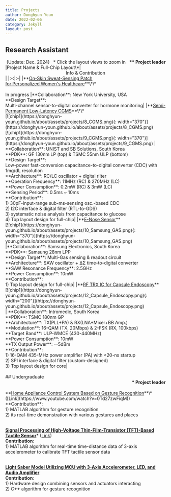```yaml
---
title: Projects
author: Donghyun Youn
date: 2022-02-06
category: Jekyll
layout: post
---
```


## Research Assistant
<div style="text-align: right">(Update: Dec. 2024)&nbsp;&nbsp;&nbsp;* Click the layout views to zoom in&nbsp;&nbsp;&nbsp;<b>** Project leader</b></div>


<div class="table-wrapper" markdown="block">
|Project Name & Full-Chip Layout\*|<center>Info & Contribution</center>|
|:-:|:-|
|**<u>On-Skin Sweat-Sensing Patch <br> for Personalized Women's Healthcare</u>**\*\* <br><br> In progress |**Collaboration**: New York University, USA <br> **Design Target**: <br>Multi-channel sensor-to-digital converter for hormone monitoring|
|**<u>Semi-Permanent Low-Latency CGMS</u>**\*\* <br>[![chip1](https://donghyun-youn.github.io/about/assets/projects/8_CGMS.png){: width="370"}](https://donghyun-youn.github.io/about/assets/projects/8_CGMS.png) <br> [![chip1](https://donghyun-youn.github.io/about/assets/projects/9_CGMS.png){: width="370"}](https://donghyun-youn.github.io/about/assets/projects/9_CGMS.png) |  **Collaboration**: UNIST and SB Solutions, South Korea <br> **PDK**: GF 130nm LP (top) & TSMC 55nm ULP (bottom) <br> **Design Target**: <br> Low-power fast-conversion capacitance-to-digital converter (CDC) with 1mg/dL resolution <br> **Architecture**: RC/LC oscillator + digital rilter <br> **Operation Frequency**: 11MHz (RC) & 270MHz (LC) <br> **Power Consumption**: 0.2mW (RC) & 3mW (LC)<br> **Sensing Period**: 0.5ms ~ 10ms <br> **Contribution**: <br> 1) 30pF-input-range sub-ms-sensing osc.-based CDC<br> 2) I2C interface & digital filter (RTL-to-GDS) <br> 3) systematic noise analysis from capacitance to glucose <br> 4) Top layout design for full-chip|
|**<u>E-Nose Sensor</u>** <br>[![chip1](https://donghyun-youn.github.io/about/assets/projects/10_Samsung_GAS.png){: width="370"}](https://donghyun-youn.github.io/about/assets/projects/10_Samsung_GAS.png) <br> |**Collaboration**: Samsung Electronics, South Korea <br> **PDK**: Samsung 28nm LPP <br> **Design Target**: Multi-Gas sensing & readout circuit <br> **Architecture**: SAW oscillator + ΔΣ time-to-digital converter<br> **SAW Resonance Frequency**: 2.5GHz <br> **Power Consumption**: 10mW <br> **Contribution**: <br> 1) Top layout design for full-chip|
|**<u>RF TRX IC for Capsule Endoscopy</u>** <br> [![chip1](https://donghyun-youn.github.io/about/assets/projects/12_Capsule_Endoscopy.png){: width="200"}](https://donghyun-youn.github.io/about/assets/projects/12_Capsule_Endoscopy.png) <br> | **Collaboration**: Intromedic, South Korea <br> **PDK**: TSMC 180nm GP <br> **Architecture**: TX(PLL+PA) & RX(LNA+Mixer+BB Amp.) <br> **Modulation**: 16-QAM (TX, 20Mbps) & 2-FSK (RX, 100kbps) <br> **Target Band**: ULP-WMCE (430-440MHz)<br> **Power Consumption**: 10mW<br> **TX Output Power**: --5dBm<br> **Contribution**: <br> 1) 16-QAM 435-MHz power amplifier (PA) with <20-ns startup <br> 2) SPI interface & digital filter (custom-designed) <br> 3) Top layout design for core|

</div>
<br>
## Undergraduate
<div style="text-align: right"><b>* Project leader</b></div><br>
**<u>Home Appliance Control System Based on Gesture Recognition</u>**\* ([Link](https://www.youtube.com/watch?v=0Td27zwFiqM)) <br>
**Contribution**: <br> 1) MATLAB algorithm for gesture recognition <br> 2) its real-time demonstration with various gestures and places <br><br>

**<u>Signal Processing of High-Voltage Thin-Film-Transistor (TFT)-Based Tactile Sensor</u>**\* ([Link](https://sites.google.com/view/ndllab/research/%EC%97%B0%EA%B5%AC%EB%B0%A9%ED%96%A5/biomimetic-tactile-sensor)) <br>
**Contribution**: <br> 1) MATLAB algorithm for real-time time-distance data of 3-axis accelerometer to calibrate TFT tactile sensor data <br><br>

**<u>Light Saber Model Utilizing MCU with 3-Axis Accelerometer, LED, and Audio Amplifier</u>** <br>
**Contribution**: <br> 1) Hardware design combining sensors and actuators interacting <br> 2) C++ algorithm for gesture recognition
